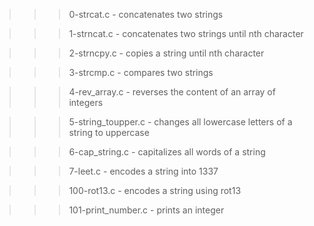 >>> 0-strcat.c
	- concatenates two strings

>>> 1-strncat.c
	- concatenates two strings until nth character

>>> 2-strncpy.c
	- copies a string until nth character

>>> 3-strcmp.c
	- compares two strings

>>> 4-rev_array.c
	- reverses the content of an array of integers

>>> 5-string_toupper.c
	- changes all lowercase letters of a string to uppercase

>>> 6-cap_string.c
	- capitalizes all words of a string

>>> 7-leet.c
	- encodes a string into 1337

>>> 100-rot13.c
	- encodes a string using rot13

>>> 101-print_number.c
	- prints an integer

